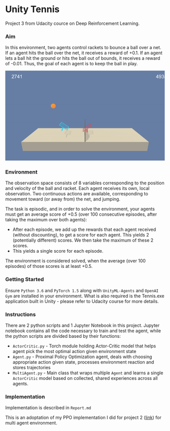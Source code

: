 # Unity Tennis 

Project 3 from Udacity cource on Deep Reinforcement Learning.

### Aim

In this environment, two agents control rackets to bounce a ball over a net. 
If an agent hits the ball over the net, it receives a reward of +0.1. 
If an agent lets a ball hit the ground or hits the ball out of bounds, it receives a reward of -0.01. 
Thus, the goal of each agent is to keep the ball in play.

![Gif showing the environment and how agent acts](tennis-env.gif)

### Environment

The observation space consists of 8 variables corresponding to the position and velocity of the ball and racket. 
Each agent receives its own, local observation. 
Two continuous actions are available, corresponding to movement toward (or away from) the net, and jumping.

The task is episodic, and in order to solve the environment, your agents must get an average score of +0.5 (over 100 consecutive episodes, after taking the maximum over both agents):

- After each episode, we add up the rewards that each agent received (without discounting), to get a score for each agent. This yields 2 (potentially different) scores. We then take the maximum of these 2 scores.
- This yields a single score for each episode.

The environment is considered solved, when the average (over 100 episodes) of those scores is at least +0.5.

### Getting Started

Ensure ```Python 3.6``` and ```PyTorch 1.5``` along with ```UnityML-Agents``` and ```OpenAI Gym``` are installed in your environment. 
What is also required is the Tennis.exe application built in Unity - please refer to Udacity course for more details.

### Instructions

There are 2 python scripts and 1 Jupyter Notebook in this project. Jupyter notebook contains all the code necessary to train and
test the agent, while the python scripts are divided based by their functions:

- ```ActorCritic.py``` - Torch module holding Actor-Critic model that helps agent pick the most optimal action given environment state
- ```Agent.py``` - Proximal Policy Optimization agent, deals with choosing appropriate action given state, processes environment reaction and stores trajectories
- ```MultiAgent.py``` - Main class that wraps multiple ```Agent``` and learns a single ```ActorCritic``` model based on collected, shared experiences across all agents.

### Implementation

Implementation is described in ```Report.md```

This is an adoptation of my PPO implementation I did for project 2 ([link](https://github.com/8horn/udacity-deep-reinforcement-learning/tree/master/project-2-continuous-control)) for multi agent environment.
